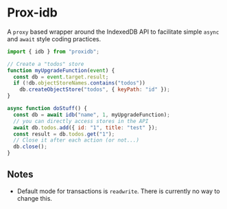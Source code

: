 # Prox-idb

A `proxy` based wrapper around the IndexedDB API to facilitate simple `async` and `await` style coding practices.

```js
import { idb } from "proxidb";

// Create a "todos" store
function myUpgradeFunction(event) {
  const db = event.target.result;
  if (!db.objectStoreNames.contains("todos"))
    db.createObjectStore("todos", { keyPath: "id" });
}

async function doStuff() {
  const db = await idb("name", 1, myUpgradeFunction);
  // you can directly access stores in the API
  await db.todos.add({ id: "1", title: "test" });
  const result = db.todos.get("1");
  // Close it after each action (or not...)
  db.close();
}
```

## Notes

- Default mode for transactions is `readwrite`. There is currently no way to change this.
